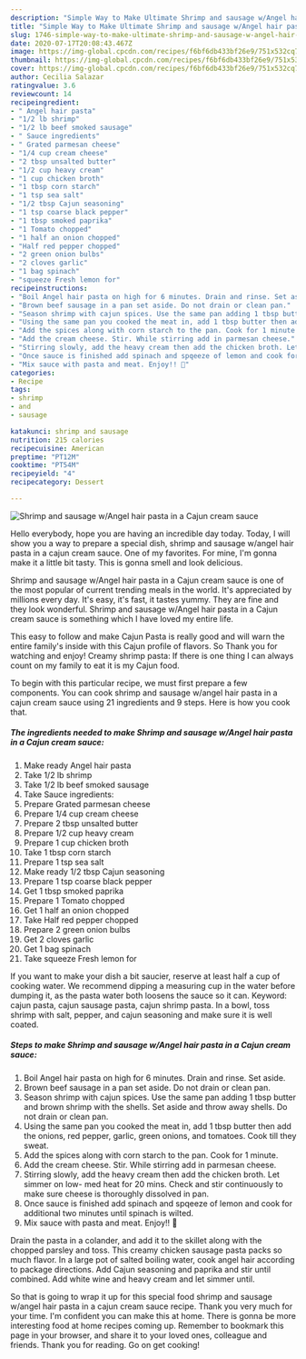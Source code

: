```yaml
---
description: "Simple Way to Make Ultimate Shrimp and sausage w/Angel hair pasta in a Cajun cream sauce"
title: "Simple Way to Make Ultimate Shrimp and sausage w/Angel hair pasta in a Cajun cream sauce"
slug: 1746-simple-way-to-make-ultimate-shrimp-and-sausage-w-angel-hair-pasta-in-a-cajun-cream-sauce
date: 2020-07-17T20:08:43.467Z
image: https://img-global.cpcdn.com/recipes/f6bf6db433bf26e9/751x532cq70/shrimp-and-sausage-wangel-hair-pasta-in-a-cajun-cream-sauce-recipe-main-photo.jpg
thumbnail: https://img-global.cpcdn.com/recipes/f6bf6db433bf26e9/751x532cq70/shrimp-and-sausage-wangel-hair-pasta-in-a-cajun-cream-sauce-recipe-main-photo.jpg
cover: https://img-global.cpcdn.com/recipes/f6bf6db433bf26e9/751x532cq70/shrimp-and-sausage-wangel-hair-pasta-in-a-cajun-cream-sauce-recipe-main-photo.jpg
author: Cecilia Salazar
ratingvalue: 3.6
reviewcount: 14
recipeingredient:
- " Angel hair pasta"
- "1/2 lb shrimp"
- "1/2 lb beef smoked sausage"
- " Sauce ingredients"
- " Grated parmesan cheese"
- "1/4 cup cream cheese"
- "2 tbsp unsalted butter"
- "1/2 cup heavy cream"
- "1 cup chicken broth"
- "1 tbsp corn starch"
- "1 tsp sea salt"
- "1/2 tbsp Cajun seasoning"
- "1 tsp coarse black pepper"
- "1 tbsp smoked paprika"
- "1 Tomato chopped"
- "1 half an onion chopped"
- "Half red pepper chopped"
- "2 green onion bulbs"
- "2 cloves garlic"
- "1 bag spinach"
- "squeeze Fresh lemon for"
recipeinstructions:
- "Boil Angel hair pasta on high for 6 minutes. Drain and rinse. Set aside."
- "Brown beef sausage in a pan set aside. Do not drain or clean pan."
- "Season shrimp with cajun spices. Use the same pan adding 1 tbsp butter and brown shrimp with the shells. Set aside and throw away shells. Do not drain or clean pan."
- "Using the same pan you cooked the meat in, add 1 tbsp butter then add the onions, red pepper, garlic, green onions, and tomatoes. Cook till they sweat."
- "Add the spices along with corn starch to the pan. Cook for 1 minute."
- "Add the cream cheese. Stir. While stirring add in parmesan cheese."
- "Stirring slowly, add the heavy cream then add the chicken broth. Let simmer on low- med heat for 20 mins. Check and stir continuously to make sure cheese is thoroughly dissolved in pan."
- "Once sauce is finished add spinach and spqeeze of lemon and cook for additional two minutes until spinach is wilted."
- "Mix sauce with pasta and meat. Enjoy!! 🤗"
categories:
- Recipe
tags:
- shrimp
- and
- sausage

katakunci: shrimp and sausage 
nutrition: 215 calories
recipecuisine: American
preptime: "PT12M"
cooktime: "PT54M"
recipeyield: "4"
recipecategory: Dessert

---
```



![Shrimp and sausage w/Angel hair pasta in a Cajun cream sauce](https://img-global.cpcdn.com/recipes/f6bf6db433bf26e9/751x532cq70/shrimp-and-sausage-wangel-hair-pasta-in-a-cajun-cream-sauce-recipe-main-photo.jpg)

Hello everybody, hope you are having an incredible day today. Today, I will show you a way to prepare a special dish, shrimp and sausage w/angel hair pasta in a cajun cream sauce. One of my favorites. For mine, I'm gonna make it a little bit tasty. This is gonna smell and look delicious.

Shrimp and sausage w/Angel hair pasta in a Cajun cream sauce is one of the most popular of current trending meals in the world. It's appreciated by millions every day. It's easy, it's fast, it tastes yummy. They are fine and they look wonderful. Shrimp and sausage w/Angel hair pasta in a Cajun cream sauce is something which I have loved my entire life.

This easy to follow and make Cajun Pasta is really good and will warn the entire family&#39;s inside with this Cajun profile of flavors. So Thank you for watching and enjoy! Creamy shrimp pasta: If there is one thing I can always count on my family to eat it is my Cajun food.


To begin with this particular recipe, we must first prepare a few components. You can cook shrimp and sausage w/angel hair pasta in a cajun cream sauce using 21 ingredients and 9 steps. Here is how you cook that.

<!--inarticleads1-->

##### The ingredients needed to make Shrimp and sausage w/Angel hair pasta in a Cajun cream sauce:

1. Make ready  Angel hair pasta
1. Take 1/2 lb shrimp
1. Take 1/2 lb beef smoked sausage
1. Take  Sauce ingredients:
1. Prepare  Grated parmesan cheese
1. Prepare 1/4 cup cream cheese
1. Prepare 2 tbsp unsalted butter
1. Prepare 1/2 cup heavy cream
1. Prepare 1 cup chicken broth
1. Take 1 tbsp corn starch
1. Prepare 1 tsp sea salt
1. Make ready 1/2 tbsp Cajun seasoning
1. Prepare 1 tsp coarse black pepper
1. Get 1 tbsp smoked paprika
1. Prepare 1 Tomato chopped
1. Get 1 half an onion chopped
1. Take Half red pepper chopped
1. Prepare 2 green onion bulbs
1. Get 2 cloves garlic
1. Get 1 bag spinach
1. Take squeeze Fresh lemon for


If you want to make your dish a bit saucier, reserve at least half a cup of cooking water. We recommend dipping a measuring cup in the water before dumping it, as the pasta water both loosens the sauce so it can. Keyword: cajun pasta, cajun sausage pasta, cajun shrimp pasta. In a bowl, toss shrimp with salt, pepper, and cajun seasoning and make sure it is well coated. 

<!--inarticleads2-->

##### Steps to make Shrimp and sausage w/Angel hair pasta in a Cajun cream sauce:

1. Boil Angel hair pasta on high for 6 minutes. Drain and rinse. Set aside.
1. Brown beef sausage in a pan set aside. Do not drain or clean pan.
1. Season shrimp with cajun spices. Use the same pan adding 1 tbsp butter and brown shrimp with the shells. Set aside and throw away shells. Do not drain or clean pan.
1. Using the same pan you cooked the meat in, add 1 tbsp butter then add the onions, red pepper, garlic, green onions, and tomatoes. Cook till they sweat.
1. Add the spices along with corn starch to the pan. Cook for 1 minute.
1. Add the cream cheese. Stir. While stirring add in parmesan cheese.
1. Stirring slowly, add the heavy cream then add the chicken broth. Let simmer on low- med heat for 20 mins. Check and stir continuously to make sure cheese is thoroughly dissolved in pan.
1. Once sauce is finished add spinach and spqeeze of lemon and cook for additional two minutes until spinach is wilted.
1. Mix sauce with pasta and meat. Enjoy!! 🤗


Drain the pasta in a colander, and add it to the skillet along with the chopped parsley and toss. This creamy chicken sausage pasta packs so much flavor. In a large pot of salted boiling water, cook angel hair according to package directions. Add Cajun seasoning and paprika and stir until combined. Add white wine and heavy cream and let simmer until. 

So that is going to wrap it up for this special food shrimp and sausage w/angel hair pasta in a cajun cream sauce recipe. Thank you very much for your time. I'm confident you can make this at home. There is gonna be more interesting food at home recipes coming up. Remember to bookmark this page in your browser, and share it to your loved ones, colleague and friends. Thank you for reading. Go on get cooking!
